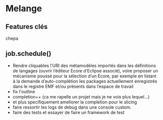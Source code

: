 Melange
=======

Features clés
-------------

chepa


job.schedule()
--------------

- Rendre cliquables l’URI des métamodèles importés dans les définitions de langages (ouvrir l’éditeur Ecore d’Eclipse associé), 
  voire proposer un mécanisme poussé pour la sélection d’un Ecore, par exemple en listant à la demande d’auto-complétion 
  les packages actuellement enregistrés dans le registre EMF et/ou présents dans l’espace de travail
- fix l'outline
- completion++ (ca me rapelle un projet mais je ne vois plus lequel...)
- et plus specifiquement ameliorer la completion pour le slicing
- faire ressortir les logs de debug dans une console custom.
- faire des tests et essayer de faire un framework de test
